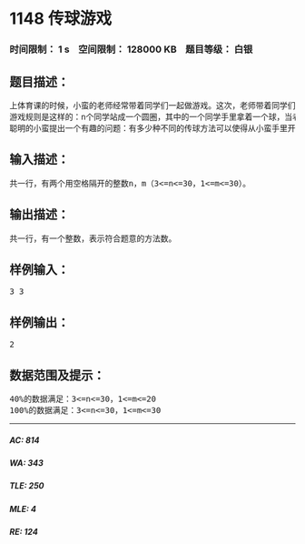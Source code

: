 # 1148 传球游戏   
### 时间限制： 1 s&nbsp;&nbsp;&nbsp;&nbsp;空间限制： 128000 KB&nbsp;&nbsp;&nbsp;&nbsp;题目等级： 白银  
## 题目描述：  

<pre>
上体育课的时候，小蛮的老师经常带着同学们一起做游戏。这次，老师带着同学们一起做传球游戏。
游戏规则是这样的：n个同学站成一个圆圈，其中的一个同学手里拿着一个球，当老师吹哨子时开始传球，每个同学可以把球传给自己左右的两个同学中的一个（左右任意），当老师再次吹哨子时，传球停止，此时，拿着球没传出去的那个同学就是败者，要给大家表演一个节目。
聪明的小蛮提出一个有趣的问题：有多少种不同的传球方法可以使得从小蛮手里开始传的球，传了m次以后，又回到小蛮手里。两种传球的方法被视作不同的方法，当且仅当这两种方法中，接到球的同学按接球顺序组成的序列是不同的。比如有3个同学1号、2号、3号，并假设小蛮为1号，球传了3次回到小蛮手里的方式有1->2->3->1和1->3->2->1，共2种。
</pre>
  
  
## 输入描述：  

<pre>
共一行，有两个用空格隔开的整数n，m（3<=n<=30，1<=m<=30）。
</pre>
  
  
## 输出描述：  

<pre>
共一行，有一个整数，表示符合题意的方法数。
</pre>
  
  
## 样例输入：  

<pre>
3 3
</pre>
  
  
## 样例输出：  

<pre>
2
</pre>
  
  
## 数据范围及提示：  

<pre>
40%的数据满足：3<=n<=30，1<=m<=20
100%的数据满足：3<=n<=30，1<=m<=30
</pre>
  
  
***  

##### AC: 814  
##### WA: 343  
##### TLE: 250  
##### MLE: 4  
##### RE: 124  
